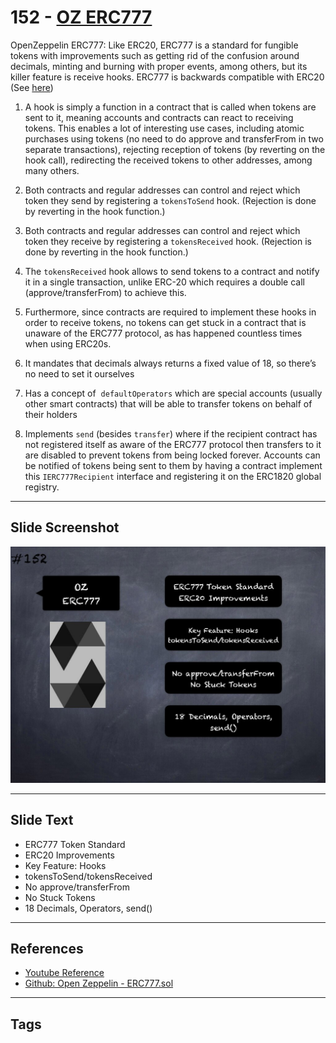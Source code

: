 # 152 - [OZ ERC777](OZ%20ERC777.md)
OpenZeppelin ERC777: Like ERC20, ERC777 is a standard for fungible tokens with improvements such as getting rid of the confusion around decimals, minting and burning with proper events, among others, but its killer feature is receive hooks. ERC777 is backwards compatible with ERC20 (See [here](https://eips.ethereum.org/EIPS/eip-777))

1. A hook is simply a function in a contract that is called when tokens are sent to it, meaning accounts and contracts can react to receiving tokens. This enables a lot of interesting use cases, including atomic purchases using tokens (no need to do approve and transferFrom in two separate transactions), rejecting reception of tokens (by reverting on the hook call), redirecting the received tokens to other addresses, among many others. 
    
2. Both contracts and regular addresses can control and reject which token they send by registering a `tokensToSend` hook. (Rejection is done by reverting in the hook function.)
    
3. Both contracts and regular addresses can control and reject which token they receive by registering a `tokensReceived` hook. (Rejection is done by reverting in the hook function.)
    
4. The `tokensReceived` hook allows to send tokens to a contract and notify it in a single transaction, unlike ERC-20 which requires a double call (approve/transferFrom) to achieve this.
    
5. Furthermore, since contracts are required to implement these hooks in order to receive tokens, no tokens can get stuck in a contract that is unaware of the ERC777 protocol, as has happened countless times when using ERC20s. 
    
6. It mandates that decimals always returns a fixed value of 18, so there’s no need to set it ourselves
    
7. Has a concept of  `defaultOperators` which are special accounts (usually other smart contracts) that will be able to transfer tokens on behalf of their holders
    
8. Implements `send` (besides `transfer`) where if the recipient contract has not registered itself as aware of the ERC777 protocol then transfers to it are disabled to prevent tokens from being locked forever. Accounts can be notified of tokens being sent to them by having a contract implement this `IERC777Recipient` interface and registering it on the ERC1820 global registry.

___
## Slide Screenshot
![152.jpg](../../images/3.%20Solidity%20201/152.jpg)
___
## Slide Text
- ERC777 Token Standard
- ERC20 Improvements
- Key Feature: Hooks
- tokensToSend/tokensReceived
- No approve/transferFrom
- No Stuck Tokens
- 18 Decimals, Operators, send()
___
## References
- [Youtube Reference](https://youtu.be/C0zBhTgppLQ?t=1453)
- [Github: Open Zeppelin - ERC777.sol](https://github.com/OpenZeppelin/openzeppelin-contracts/blob/master/contracts/token/ERC777/ERC777.sol)
___
## Tags